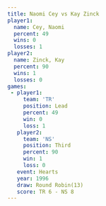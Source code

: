```yaml
---
title: Naomi Cey vs Kay Zinck
player1:          
  name: Cey, Naomi
  percent: 49     
  wins: 0         
  losses: 1       
player2:          
  name: Zinck, Kay
  percent: 90     
  wins: 1         
  losses: 0       
games:
 - player1:        
     team: 'TR'    
     position: Lead
     percent: 49   
     win: 0        
     loss: 1       
   player2:         
     team: 'NS'     
     position: Third
     percent: 90    
     win: 1         
     loss: 0        
   event: Hearts        
   year: 1996           
   draw: Round Robin(13)
   score: TR 6 - NS 8   
---
```


